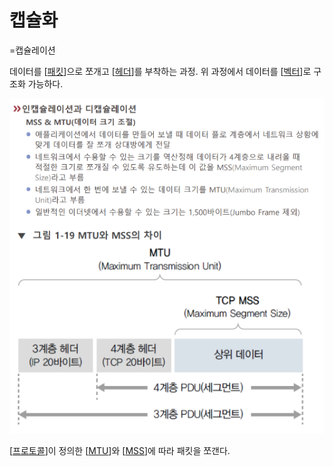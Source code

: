 # 캡슐화

=캡슐레이션

데이터를 [[패킷]]으로 쪼개고 [[헤더]]를 부착하는 과정.
위 과정에서 데이터를 [[벡터]]로 구조화 가능하다.

![MTU와 MSU](../attachments/2022-09-15-17-04-17.png)

[[프로토콜]]이 정의한 [[MTU]]와 [[MSS]]에 따라 패킷을 쪼갠다.

[//begin]: # "Autogenerated link references for markdown compatibility"
[패킷]: 패킷.md "패킷"
[헤더]: 헤더.md "헤더"
[벡터]: 벡터.md "벡터"
[프로토콜]: 프로토콜.md "프로토콜"
[MTU]: MTU.md "MTU"
[MSS]: MSS.md "MSS"
[//end]: # "Autogenerated link references"